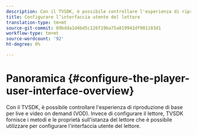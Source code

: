 ```yaml
---
description: Con il TVSDK, è possibile controllare l'esperienza di riproduzione di base per live e video on demand (VOD). Invece di configurare il lettore, TVSDK fornisce i metodi e le proprietà sull'istanza del lettore che è possibile utilizzare per configurare l'interfaccia utente del lettore.
title: Configurare l’interfaccia utente del lettore
translation-type: tm+mt
source-git-commit: 89bdda1d4bd5c126f19ba75a819942df901183d1
workflow-type: tm+mt
source-wordcount: '92'
ht-degree: 0%

---
```



# Panoramica {#configure-the-player-user-interface-overview}

Con il TVSDK, è possibile controllare l&#39;esperienza di riproduzione di base per live e video on demand (VOD). Invece di configurare il lettore, TVSDK fornisce i metodi e le proprietà sull&#39;istanza del lettore che è possibile utilizzare per configurare l&#39;interfaccia utente del lettore.